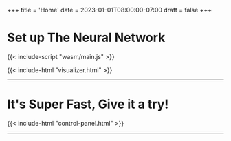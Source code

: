 +++
title = 'Home'
date = 2023-01-01T08:00:00-07:00
draft = false
+++

# Set up The Neural Network

{{< include-script "wasm/main.js" >}}

{{< include-html "visualizer.html" >}}

---

# It's Super Fast, Give it a try!

{{< include-html "control-panel.html" >}}

---